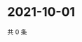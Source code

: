 # 2021-10-01

共 0 条

<!-- BEGIN -->
<!-- 最后更新时间 Fri Oct 01 2021 15:17:30 GMT+0800 (China Standard Time) -->

<!-- END -->
